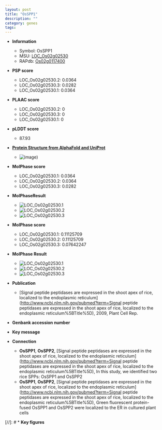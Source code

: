 ```yaml
---
layout: post
title: "OsSPP1"
description: ""
category: genes
tags: 
---
```


* **Information**  
    + Symbol: OsSPP1  
    + MSU: [LOC_Os02g02530](http://rice.plantbiology.msu.edu/cgi-bin/ORF_infopage.cgi?orf=LOC_Os02g02530)  
    + RAPdb: [Os02g0117400](http://rapdb.dna.affrc.go.jp/viewer/gbrowse_details/irgsp1?name=Os02g0117400)  

* **PSP score**  
    + LOC_Os02g02530.2: 0.0364 
    + LOC_Os02g02530.3: 0.0282 
    + LOC_Os02g02530.1: 0.0364 

* **PLAAC score**  
    + LOC_Os02g02530.2: 0 
    + LOC_Os02g02530.3: 0 
    + LOC_Os02g02530.1: 0 

* **pLDDT score**
    + 87.93

* **[Protein Structure from AlphaFold and UniProt](https://www.uniprot.org/uniprotkb/Q6ZGL9/entry#structure)**
    + ![image](https://ricepsp.github.io/images/Q6/AF-Q6ZGL9-F1.png))

* **MolPhase score**
    + LOC_Os02g02530.1: 0.0364
    + LOC_Os02g02530.2: 0.0364
    + LOC_Os02g02530.3: 0.0282

* **MolPhaseResult**
    + ![LOC_Os02g02530.1](https://ricepsp.github.io/pictures/LOC_Os02g/LOC_Os02g02530.1.png)
    + ![LOC_Os02g02530.2](https://ricepsp.github.io/pictures/LOC_Os02g/LOC_Os02g02530.2.png)
    + ![LOC_Os02g02530.3](https://ricepsp.github.io/pictures/LOC_Os02g/LOC_Os02g02530.3.png)

* **MolPhase score**
    + LOC_Os02g02530.1: 0.11125709
    + LOC_Os02g02530.2: 0.11125709
    + LOC_Os02g02530.3: 0.07642247

* **MolPhase Result**
    + ![LOC_Os02g02530.1](https://304243504.github.io/Pictures/LOC_Os02g/LOC_Os02g02530.1.png)
    + ![LOC_Os02g02530.2](https://304243504.github.io/Pictures/LOC_Os02g/LOC_Os02g02530.2.png)
    + ![LOC_Os02g02530.3](https://304243504.github.io/Pictures/LOC_Os02g/LOC_Os02g02530.3.png)

* **Publication**  
    + [Signal peptide peptidases are expressed in the shoot apex of rice, localized to the endoplasmic reticulum](http://www.ncbi.nlm.nih.gov/pubmed?term=Signal peptide peptidases are expressed in the shoot apex of rice, localized to the endoplasmic reticulum%5BTitle%5D), 2009, Plant Cell Rep.

* **Genbank accession number**  

* **Key message**  

* **Connection**  
    + __OsSPP1__, __OsSPP2__, [Signal peptide peptidases are expressed in the shoot apex of rice, localized to the endoplasmic reticulum](http://www.ncbi.nlm.nih.gov/pubmed?term=Signal peptide peptidases are expressed in the shoot apex of rice, localized to the endoplasmic reticulum%5BTitle%5D), In this study, we identified two rice SPPs: OsSPP1 and OsSPP2
    + __OsSPP1__, __OsSPP2__, [Signal peptide peptidases are expressed in the shoot apex of rice, localized to the endoplasmic reticulum](http://www.ncbi.nlm.nih.gov/pubmed?term=Signal peptide peptidases are expressed in the shoot apex of rice, localized to the endoplasmic reticulum%5BTitle%5D), Green fluorescent protein-fused OsSPP1 and OsSPP2 were localized to the ER in cultured plant cells

[//]: # * **Key figures**  


